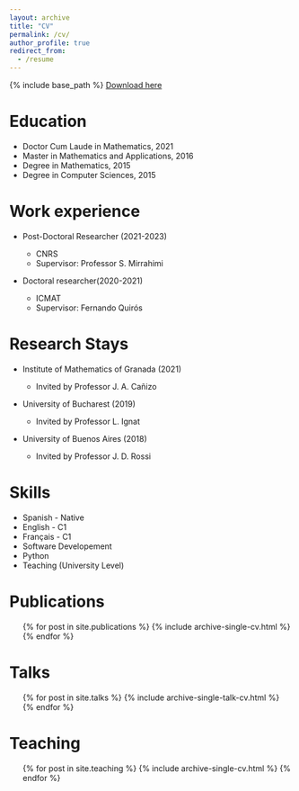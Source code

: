```yaml
---
layout: archive
title: "CV"
permalink: /cv/
author_profile: true
redirect_from:
  - /resume
---
```


{% include base_path %}
[Download here](/files/CV_Alejandro.Garriz.Molina.pdf)


Education
======
* Doctor Cum Laude in Mathematics, 2021
* Master in Mathematics and Applications, 2016
* Degree in Mathematics, 2015
* Degree in Computer Sciences, 2015

Work experience
======
* Post-Doctoral Researcher (2021-2023)
  * CNRS
  * Supervisor: Professor S. Mirrahimi

* Doctoral researcher(2020-2021)
  * ICMAT
  * Supervisor: Fernando Quirós

Research Stays
======
* Institute of Mathematics of Granada (2021)
  * Invited by Professor J. A. Cañizo

* University of Bucharest (2019)
  * Invited by Professor L. Ignat

* University of Buenos Aires (2018)
  * Invited by Professor J. D. Rossi
  
Skills
======
* Spanish - Native
* English - C1
* Français - C1
* Software Developement
* Python
* Teaching (University Level)

Publications
======
  <ul>{% for post in site.publications %}
    {% include archive-single-cv.html %}
  {% endfor %}</ul>
  
Talks
======
  <ul>{% for post in site.talks %}
    {% include archive-single-talk-cv.html %}
  {% endfor %}</ul>
  
Teaching
======
  <ul>{% for post in site.teaching %}
    {% include archive-single-cv.html %}
  {% endfor %}</ul>

